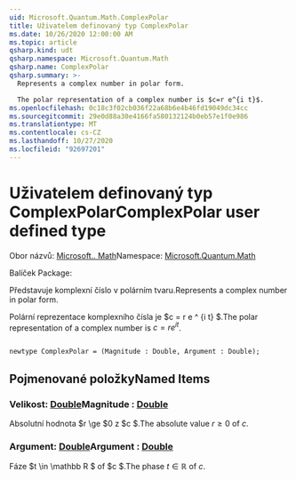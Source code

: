 ```yaml
---
uid: Microsoft.Quantum.Math.ComplexPolar
title: Uživatelem definovaný typ ComplexPolar
ms.date: 10/26/2020 12:00:00 AM
ms.topic: article
qsharp.kind: udt
qsharp.namespace: Microsoft.Quantum.Math
qsharp.name: ComplexPolar
qsharp.summary: >-
  Represents a complex number in polar form.

  The polar representation of a complex number is $c=r e^{i t}$.
ms.openlocfilehash: 0c18c3f02cb036f22a68b6e4b46fd19049dc34cc
ms.sourcegitcommit: 29e0d88a30e4166fa580132124b0eb57e1f0e986
ms.translationtype: MT
ms.contentlocale: cs-CZ
ms.lasthandoff: 10/27/2020
ms.locfileid: "92697201"
---
```

# <a name="complexpolar-user-defined-type"></a><span data-ttu-id="f24af-102">Uživatelem definovaný typ ComplexPolar</span><span class="sxs-lookup"><span data-stu-id="f24af-102">ComplexPolar user defined type</span></span>

<span data-ttu-id="f24af-103">Obor názvů: [Microsoft.. Math](xref:Microsoft.Quantum.Math)</span><span class="sxs-lookup"><span data-stu-id="f24af-103">Namespace: [Microsoft.Quantum.Math](xref:Microsoft.Quantum.Math)</span></span>

<span data-ttu-id="f24af-104">Balíček [](https://nuget.org/packages/)</span><span class="sxs-lookup"><span data-stu-id="f24af-104">Package: [](https://nuget.org/packages/)</span></span>


<span data-ttu-id="f24af-105">Představuje komplexní číslo v polárním tvaru.</span><span class="sxs-lookup"><span data-stu-id="f24af-105">Represents a complex number in polar form.</span></span>

<span data-ttu-id="f24af-106">Polární reprezentace komplexního čísla je $c = r e ^ {i t} $.</span><span class="sxs-lookup"><span data-stu-id="f24af-106">The polar representation of a complex number is $c=r e^{i t}$.</span></span>

```qsharp

newtype ComplexPolar = (Magnitude : Double, Argument : Double);
```



## <a name="named-items"></a><span data-ttu-id="f24af-107">Pojmenované položky</span><span class="sxs-lookup"><span data-stu-id="f24af-107">Named Items</span></span>

### <a name="magnitude--double"></a><span data-ttu-id="f24af-108">Velikost: [Double](xref:microsoft.quantum.lang-ref.double)</span><span class="sxs-lookup"><span data-stu-id="f24af-108">Magnitude : [Double](xref:microsoft.quantum.lang-ref.double)</span></span>

<span data-ttu-id="f24af-109">Absolutní hodnota $r \ge $0 z $c $.</span><span class="sxs-lookup"><span data-stu-id="f24af-109">The absolute value $r \ge 0$ of $c$.</span></span>
### <a name="argument--double"></a><span data-ttu-id="f24af-110">Argument: [Double](xref:microsoft.quantum.lang-ref.double)</span><span class="sxs-lookup"><span data-stu-id="f24af-110">Argument : [Double](xref:microsoft.quantum.lang-ref.double)</span></span>

<span data-ttu-id="f24af-111">Fáze $t \in \mathbb R $ of $c $.</span><span class="sxs-lookup"><span data-stu-id="f24af-111">The phase $t \in \mathbb R$ of $c$.</span></span>